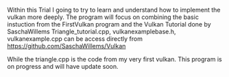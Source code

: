 Within this Trial I going to try to learn and understand how to implement the vulkan more deeply.
The program will focus on combining the basic instuction from the FirstVulkan program and the Vulkan Tutorial done by SaschaWillems
Triangle_tutorial.cpp, vulkanexamplebase.h, vulkanexample.cpp can be access directly from https://github.com/SaschaWillems/Vulkan

While the triangle.cpp is the code from my very first vulkan. This program is on progress and will have update soon.
